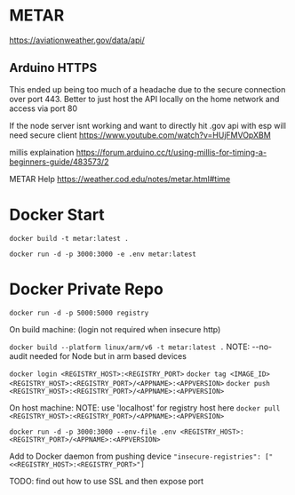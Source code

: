 # METAR

https://aviationweather.gov/data/api/

## Arduino HTTPS

This ended up being too much of a headache due to the secure connection over port 443. Better to just host the API locally on the home network and access via port 80

If the node server isnt working and want to directly hit .gov api with esp will need secure client
https://www.youtube.com/watch?v=HUjFMVOpXBM

millis explaination
https://forum.arduino.cc/t/using-millis-for-timing-a-beginners-guide/483573/2

METAR Help
https://weather.cod.edu/notes/metar.html#time

# Docker Start

`docker build -t metar:latest .`

`docker run -d -p 3000:3000 -e .env metar:latest`

# Docker Private Repo

`docker run -d -p 5000:5000 registry`

On build machine: (login not required when insecure http)

`docker build --platform linux/arm/v6 -t metar:latest .`
NOTE: --no-audit needed for Node but in arm based devices

`docker login <REGISTRY_HOST>:<REGISTRY_PORT>`
`docker tag <IMAGE_ID> <REGISTRY_HOST>:<REGISTRY_PORT>/<APPNAME>:<APPVERSION>`
`docker push <REGISTRY_HOST>:<REGISTRY_PORT>/<APPNAME>:<APPVERSION>`

On host machine:
NOTE: use 'localhost' for registry host here
`docker pull <REGISTRY_HOST>:<REGISTRY_PORT>/<APPNAME>:<APPVERSION>`

`docker run -d -p 3000:3000 --env-file .env <REGISTRY_HOST>:<REGISTRY_PORT>/<APPNAME>:<APPVERSION>`

Add to Docker daemon from pushing device
`"insecure-registries": ["<<REGISTRY_HOST>:<REGISTRY_PORT>"]`

TODO: find out how to use SSL and then expose port

